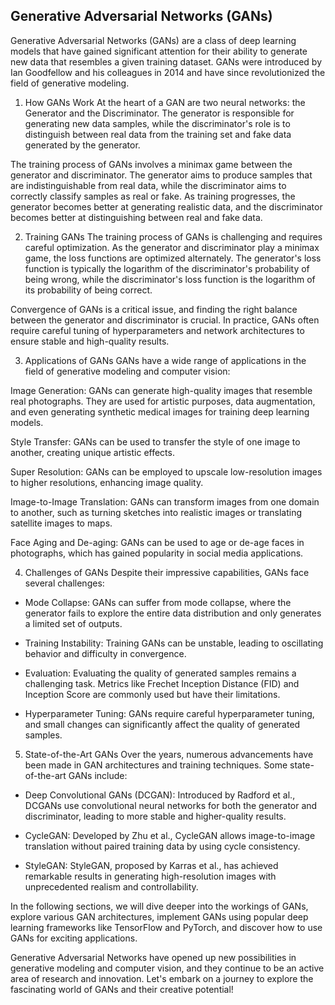 ## Generative Adversarial Networks (GANs)
Generative Adversarial Networks (GANs) are a class of deep learning models that have gained significant attention for their ability to generate new data that resembles a given training dataset. GANs were introduced by Ian Goodfellow and his colleagues in 2014 and have since revolutionized the field of generative modeling.

1. How GANs Work
At the heart of a GAN are two neural networks: the Generator and the Discriminator. The generator is responsible for generating new data samples, while the discriminator's role is to distinguish between real data from the training set and fake data generated by the generator.

The training process of GANs involves a minimax game between the generator and discriminator. The generator aims to produce samples that are indistinguishable from real data, while the discriminator aims to correctly classify samples as real or fake. As training progresses, the generator becomes better at generating realistic data, and the discriminator becomes better at distinguishing between real and fake data.

2. Training GANs
The training process of GANs is challenging and requires careful optimization. As the generator and discriminator play a minimax game, the loss functions are optimized alternately. The generator's loss function is typically the logarithm of the discriminator's probability of being wrong, while the discriminator's loss function is the logarithm of its probability of being correct.

Convergence of GANs is a critical issue, and finding the right balance between the generator and discriminator is crucial. In practice, GANs often require careful tuning of hyperparameters and network architectures to ensure stable and high-quality results.

3. Applications of GANs
GANs have a wide range of applications in the field of generative modeling and computer vision:

Image Generation: GANs can generate high-quality images that resemble real photographs. They are used for artistic purposes, data augmentation, and even generating synthetic medical images for training deep learning models.

Style Transfer: GANs can be used to transfer the style of one image to another, creating unique artistic effects.

Super Resolution: GANs can be employed to upscale low-resolution images to higher resolutions, enhancing image quality.

Image-to-Image Translation: GANs can transform images from one domain to another, such as turning sketches into realistic images or translating satellite images to maps.

Face Aging and De-aging: GANs can be used to age or de-age faces in photographs, which has gained popularity in social media applications.

4. Challenges of GANs
Despite their impressive capabilities, GANs face several challenges:

- Mode Collapse: GANs can suffer from mode collapse, where the generator fails to explore the entire data distribution and only generates a limited set of outputs.

- Training Instability: Training GANs can be unstable, leading to oscillating behavior and difficulty in convergence.

- Evaluation: Evaluating the quality of generated samples remains a challenging task. Metrics like Frechet Inception Distance (FID) and Inception Score are commonly used but have their limitations.

- Hyperparameter Tuning: GANs require careful hyperparameter tuning, and small changes can significantly affect the quality of generated samples.

5. State-of-the-Art GANs
Over the years, numerous advancements have been made in GAN architectures and training techniques. Some state-of-the-art GANs include:

- Deep Convolutional GANs (DCGAN): Introduced by Radford et al., DCGANs use convolutional neural networks for both the generator and discriminator, leading to more stable and higher-quality results.

- CycleGAN: Developed by Zhu et al., CycleGAN allows image-to-image translation without paired training data by using cycle consistency.

- StyleGAN: StyleGAN, proposed by Karras et al., has achieved remarkable results in generating high-resolution images with unprecedented realism and controllability.

In the following sections, we will dive deeper into the workings of GANs, explore various GAN architectures, implement GANs using popular deep learning frameworks like TensorFlow and PyTorch, and discover how to use GANs for exciting applications.

Generative Adversarial Networks have opened up new possibilities in generative modeling and computer vision, and they continue to be an active area of research and innovation. Let's embark on a journey to explore the fascinating world of GANs and their creative potential!